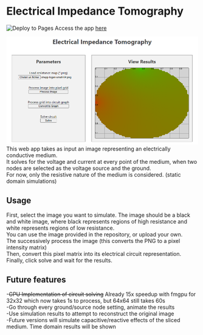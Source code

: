 # Electrical Impedance Tomography 
![Deploy to Pages](https://github.com/emilamaj/impedance/actions/workflows/node-react-pages.js.yml/badge.svg)
Access the app [here](https://emilamaj.github.io/impedance/)

![Electrical Impedance Tomography](/main_screenshot.png)
This web app takes as input an image representing an electrically conductive medium. \
It solves for the voltage and current at every point of the medium, when two nodes are selected as the voltage source and the ground. \
For now, only the resistive nature of the medium is considered. (static domain simulations) 

## Usage

First, select the image you want to simulate. The image should be a black and white image, where black represents regions of high resistance and white represents regions of low resistance. \
You can use the image provided in the repository, or upload your own. \
The successively process the image (this converts the PNG to a pixel intensity matrix) \
Then, convert this pixel matrix into its electrical circuit representation. \
Finally, click solve and wait for the results. 

## Future features

-~~GPU Implementation of circuit solving~~ Already 15x speedup with fmgpu for 32x32 which now takes 1s to process, but 64x64 still takes 60s \
-Go through every ground/source node setting, animate the results \
-Use simulation results to attempt to reconstruct the original image \
-Future versions will simulate capacitive/reactive effects of the sliced medium. Time domain results will be shown 